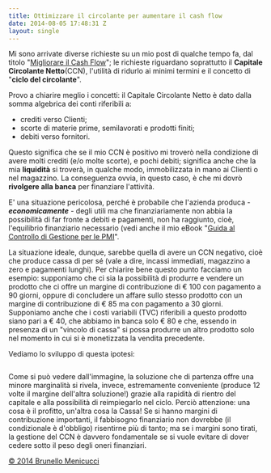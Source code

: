 ```yaml
---
title: Ottimizzare il circolante per aumentare il cash flow
date: 2014-08-05 17:48:31 Z
layout: single
---
```


Mi sono arrivate diverse richieste su un mio post di qualche tempo fa, dal titolo "<a href="http://www.menicucci.co/2014/05/migliorare-il-cash-flow/">Migliorare il Cash Flow</a>"; le richieste riguardano soprattutto il <strong>Capitale Circolante Netto</strong>(CCN), l'utilità di ridurlo ai minimi termini e il concetto di "<strong>ciclo del circolante</strong>".

Provo a chiarire meglio i concetti: il Capitale Circolante Netto è dato dalla somma algebrica dei conti riferibili a:<!--more-->
<ul>
	<li>crediti verso Clienti;</li>
	<li>scorte di materie prime, semilavorati e prodotti finiti;</li>
	<li>debiti verso fornitori.</li>
</ul>
Questo significa che se il mio CCN è positivo mi troverò nella condizione di avere molti crediti (e/o molte scorte), e pochi debiti; significa anche che la mia <strong>liquidità</strong> si troverà, in qualche modo, immobilizzata in mano ai Clienti o nel magazzino. La conseguenza ovvia, in questo caso, è che mi dovrò <strong>rivolgere alla banca</strong> per finanziare l'attività.

E' una situazione pericolosa, perché è probabile che l'azienda produca - <strong><em>economicamente</em></strong> - degli utili ma che finanziariamente non abbia la possibilità di far fronte a debiti e pagamenti, non ha raggiunto, cioè, l'equilibrio finanziario necessario (vedi anche il mio eBook "<a href="https://itunes.apple.com/it/book/guida-al-controllo-di-gestione/id730098761?mt=11">Guida al Controllo di Gestione per le PMI</a>".

La situazione ideale, dunque, sarebbe quella di avere un CCN negativo, cioè che produce cassa di per sé (vale a dire, incassi immediati, magazzino a zero e pagamenti lunghi). Per chiarire bene questo punto facciamo un esempio: supponiamo che ci sia la possibilità di produrre e vendere un prodotto che ci offre un margine di contribuzione di € 100 con pagamento a 90 giorni, oppure di concludere un affare sullo stesso prodotto con un margine di contribuzione di € 85 ma con pagamento a 30 giorni. Supponiamo anche che i costi variabili (TVC) riferibili a questo prodotto siano pari a € 40, che abbiamo in banca solo € 80 e che, essendo in presenza di un "vincolo di cassa" si possa produrre un altro prodotto solo nel momento in cui si è monetizzata la vendita precedente.

Vediamo lo sviluppo di questa ipotesi:

<img src="https://dl.dropboxusercontent.com/u/312263/%7EImages/Tabella%20esempio%20cash%20flow.png" alt="" />

Come si può vedere dall'immagine, la soluzione che di partenza offre una minore marginalità si rivela, invece, estremamente conveniente (produce 12 volte il margine dell'altra soluzione!) grazie alla rapidità di rientro del capitale e alla possibilità di reimpiegarlo nel ciclo. Perciò attenzione: una cosa è il profitto, un'altra cosa la Cassa! Se si hanno margini di contribuzione importanti, il fabbisogno finanziario non dovrebbe (il condizionale è d'obbligo) risentirne più di tanto; ma se i margini sono tirati, la gestione del CCN è davvero fondamentale se si vuole evitare di dover cedere sotto il peso degli oneri finanziari.

<a href="http://www.menicucci.co">© 2014 Brunello Menicucci</a>